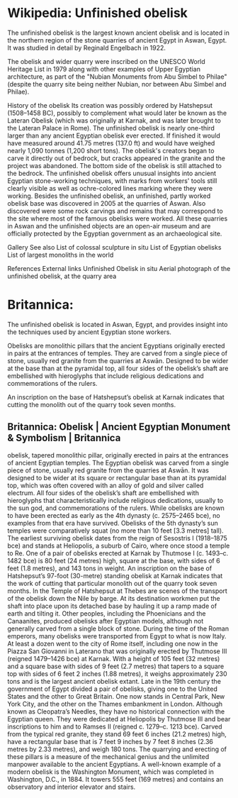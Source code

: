 
# Wikipedia: Unfinished obelisk
The unfinished obelisk is the largest known ancient obelisk  and is located in the northern region of the stone quarries of ancient Egypt in Aswan, Egypt. It was studied in detail by Reginald Engelbach in 1922.

The obelisk and wider quarry were inscribed on the UNESCO World Heritage List in 1979 along with other examples of Upper Egyptian architecture, as part of the "Nubian Monuments from Abu Simbel to Philae" (despite the quarry site being neither Nubian, nor between Abu Simbel and Philae).

History of the obelisk
Its creation was possibly ordered by Hatshepsut (1508–1458 BC), possibly to complement what would later be known as the Lateran Obelisk (which was originally at Karnak, and was later brought to the Lateran Palace in Rome). The unfinished obelisk is nearly one-third larger than any ancient Egyptian obelisk ever erected. If finished it would have measured around 41.75 metres (137.0 ft) and would have weighed nearly 1,090 tonnes (1,200 short tons).
The obelisk's creators began to carve it directly out of bedrock, but cracks appeared in the granite and the project was abandoned. The bottom side of the obelisk is still attached to the bedrock. 
The unfinished obelisk offers unusual insights into ancient Egyptian stone-working techniques, with marks from workers' tools still clearly visible as well as ochre-colored lines marking where they were working.
Besides the unfinished obelisk, an unfinished, partly worked obelisk base was discovered in 2005 at the quarries of Aswan. Also discovered were some rock carvings and remains that may correspond to the site where most of the famous obelisks were worked. All these quarries in Aswan and the unfinished objects are an open-air museum and are officially protected by the Egyptian government as an archaeological site.

Gallery
See also
List of colossal sculpture in situ
List of Egyptian obelisks
List of largest monoliths in the world

References
External links
Unfinished Obelisk in situ
Aerial photograph of the unfinished obelisk, at the quarry area
# Britannica:
The unfinished obelisk is located in Aswan, Egypt, and provides insight into
the techniques used by ancient Egyptian stone workers.

Obelisks are monolithic pillars that the ancient Egyptians originally erected
in pairs at the entrances of temples. They are carved from a single piece of
stone, usually red granite from the quarries at Aswān. Designed to be wider at
the base than at the pyramidal top, all four sides of the obelisk’s shaft are
embellished with hieroglyphs that include religious dedications and
commemorations of the rulers.

An inscription on the base of Hatshepsut’s obelisk at Karnak indicates that
cutting the monolith out of the quarry took seven months.



## Britannica: Obelisk | Ancient Egyptian Monument & Symbolism | Britannica
obelisk,  tapered monolithic pillar, originally erected in pairs at the entrances of ancient Egyptian temples. The Egyptian obelisk was carved from a single piece of stone, usually red granite from the quarries at Aswān. It was designed to be wider at its square or rectangular base than at its pyramidal top, which was often covered with an alloy of gold and silver called electrum. All four sides of the obelisk’s shaft are embellished with hieroglyphs that characteristically include religious dedications, usually to the sun god, and commemorations of the rulers. While obelisks are known to have been erected as early as the 4th dynasty (c. 2575–2465 bce), no examples from that era have survived. Obelisks of the 5th dynasty’s sun temples were comparatively squat (no more than 10 feet [3.3 metres] tall). The earliest surviving obelisk dates from the reign of Sesostris I (1918–1875 bce) and stands at Heliopolis, a suburb of Cairo, where once stood a temple to Re. One of a pair of obelisks erected at Karnak by Thutmose I (c. 1493–c. 1482 bce) is 80 feet (24 metres) high, square at the base, with sides of 6 feet (1.8 metres), and 143 tons in weight.
An inscription on the base of Hatshepsut’s 97-foot (30-metre) standing obelisk at Karnak indicates that the work of cutting that particular monolith out of the quarry took seven months. In the Temple of Hatshepsut at Thebes are scenes of the transport of the obelisk down the Nile by barge. At its destination workmen put the shaft into place upon its detached base by hauling it up a ramp made of earth and tilting it.
Other peoples, including the Phoenicians and the Canaanites, produced obelisks after Egyptian models, although not generally carved from a single block of stone.
During the time of the Roman emperors, many obelisks were transported from Egypt to what is now Italy. At least a dozen went to the city of Rome itself, including one now in the Piazza San Giovanni in Laterano that was originally erected by Thutmose III (reigned 1479–1426 bce) at Karnak. With a height of 105 feet (32 metres) and a square base with sides of 9 feet (2.7 metres) that tapers to a square top with sides of 6 feet 2 inches (1.88 metres), it weighs approximately 230 tons and is the largest ancient obelisk extant.
Late in the 19th century the government of Egypt divided a pair of obelisks, giving one to the United States and the other to Great Britain. One now stands in Central Park, New York City, and the other on the Thames embankment in London. Although known as Cleopatra’s Needles, they have no historical connection with the Egyptian queen. They were dedicated at Heliopolis by Thutmose III and bear inscriptions to him and to Ramses II (reigned c. 1279–c. 1213 bce). Carved from the typical red granite, they stand 69 feet 6 inches (21.2 metres) high, have a rectangular base that is 7 feet 9 inches by 7 feet 8 inches (2.36 metres by 2.33 metres), and weigh 180 tons. The quarrying and erecting of these pillars is a measure of the mechanical genius and the unlimited manpower available to the ancient Egyptians.
A well-known example of a modern obelisk is the Washington Monument, which was completed in Washington, D.C., in 1884. It towers 555 feet (169 metres) and contains an observatory and interior elevator and stairs.
